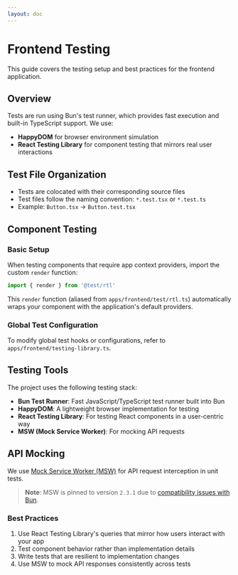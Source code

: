 ```yaml
---
layout: doc
---
```


# Frontend Testing

This guide covers the testing setup and best practices for the frontend application.

## Overview

Tests are run using Bun's test runner, which provides fast execution and built-in TypeScript support. We use:
- **HappyDOM** for browser environment simulation
- **React Testing Library** for component testing that mirrors real user interactions

## Test File Organization

- Tests are colocated with their corresponding source files
- Test files follow the naming convention: `*.test.tsx` or `*.test.ts`
- Example: `Button.tsx` → `Button.test.tsx`

## Component Testing

### Basic Setup

When testing components that require app context providers, import the custom `render` function:

```typescript
import { render } from '@test/rtl'
```

This `render` function (aliased from `apps/frontend/test/rtl.ts`) automatically wraps your component with the application's default providers.

### Global Test Configuration

To modify global test hooks or configurations, refer to `apps/frontend/testing-library.ts`.

## Testing Tools

The project uses the following testing stack:

- **Bun Test Runner**: Fast JavaScript/TypeScript test runner built into Bun
- **HappyDOM**: A lightweight browser implementation for testing
- **React Testing Library**: For testing React components in a user-centric way
- **MSW (Mock Service Worker)**: For mocking API requests

## API Mocking

We use [Mock Service Worker (MSW)](https://mswjs.io) for API request interception in unit tests. 

> **Note**: MSW is pinned to version `2.3.1` due to [compatibility issues with Bun](https://github.com/oven-sh/bun/issues/13072).

### Best Practices

1. Use React Testing Library's queries that mirror how users interact with your app
2. Test component behavior rather than implementation details
3. Write tests that are resilient to implementation changes
4. Use MSW to mock API responses consistently across tests


